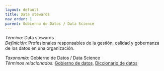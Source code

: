 ```yaml
---
layout: default
title: Data stewards
nav_order: 1
parent: Gobierno de Datos / Data Science
---
```


*Término:* Data stewards  
*Definición:* Profesionales responsables de la gestión, calidad y gobernanza de los datos en una organización.

*Taxonomía:* Gobierno de Datos / Data Science  
*Términos relacionados:* [Gobierno de datos](https://maleniski.github.io/diccionario-angl-tec-mx/docs/alfabeticamente/G/gobierno-de-datos/), [Diccionario de datos](https://maleniski.github.io/diccionario-angl-tec-mx/docs/alfabeticamente/D/diccionario-de-datos/)
